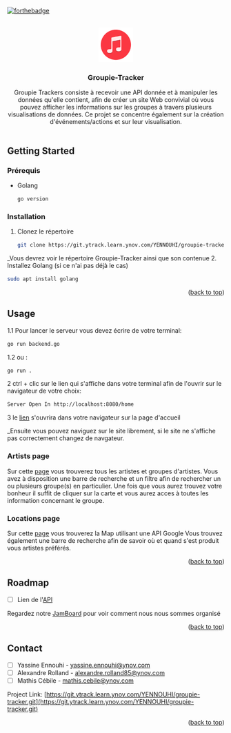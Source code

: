 [![forthebadge](https://forthebadge.com/images/badges/made-with-go.svg)][contributors-url]

<!-- PROJECT LOGO -->
<br />
<div align="center">
  <a href="https://git.ytrack.learn.ynov.com/YENNOUHI/groupie-tracker">
    <img src="./static/img/logo.png" alt="Logo" width="80" height="80">
  </a>

<h3 align="center">Groupie-Tracker</h3>

  <p align="center">
    Groupie Trackers consiste à recevoir une API donnée et à manipuler les données qu'elle contient, afin de créer un site Web convivial où vous pouvez afficher les informations sur les groupes à travers plusieurs visualisations de données. Ce projet se concentre également sur la création d'événements/actions et sur leur visualisation.
    <br />
    <br /> 
  </p>
</div>

<!-- GETTING STARTED -->
## Getting Started

### Prérequis

* Golang
  ```sh
  go version
  ```

### Installation

1. Clonez le répertoire
   ```sh
   git clone https://git.ytrack.learn.ynov.com/YENNOUHI/groupie-tracker.git
   ```
_Vous devrez voir le répertoire Groupie-Tracker ainsi que son contenue
2. Installez Golang (si ce n'ai pas déjà le cas)
   ```sh
   sudo apt install golang
   ```


<p align="right">(<a href="#top">back to top</a>)</p>



<!-- USAGE EXAMPLES -->
## Usage

1.1 Pour lancer le serveur vous devez écrire de votre terminal:
```sh
go run backend.go
```
1.2 ou :
```sh
go run .
```
2 ctrl + clic sur le lien qui s'affiche dans votre terminal afin de l'ouvrir sur le navigateur de votre choix:
```sh
Server Open In http://localhost:8080/home
```
3 le [lien](http://localhost:8080/home) s'ouvrira dans votre navigateur sur la page d'accueil

_Ensuite vous pouvez naviguez sur le site librement, si le site ne s'affiche pas correctement changez de navgateur.

### Artists page
 
 Sur cette [page](http://localhost:8080/artists) vous trouverez tous les artistes et groupes d'artistes.
 Vous avez à disposition une barre de recherche et un filtre afin de rechercher un ou plusieurs groupe(s) en particulier.
 Une fois que vous aurez trouvez votre bonheur il suffit de cliquer sur la carte et vous aurez acces à toutes les information concernant le groupe.

### Locations page

Sur cette [page](http://localhost:8080/locations) vous trouverez la Map utilisant une API Google
Vous trouvez également une barre de recherche afin de savoir où et quand s'est produit vous artistes préférés.
<p align="right">(<a href="#top">back to top</a>)</p>

<!-- ROADMAP -->
## Roadmap

- [ ] Lien de l'[API](https://groupietrackers.herokuapp.com/api)


Regardez notre [JamBoard](https://jamboard.google.com/d/1jU73aVwm4rNw5_GPL22fErTuJzbE6COGu4fxu_CPicY/edit?usp=sharing) pour voir comment nous nous sommes organisé


<p align="right">(<a href="#top">back to top</a>)</p>

<!-- CONTACT -->
## Contact

- [ ] Yassine Ennouhi - yassine.ennouhi@ynov.com
- [ ] Alexandre Rolland - alexandre.rolland85@ynov.com
- [ ] Mathis Cébile - mathis.cebile@ynov.com

Project Link: [https://git.ytrack.learn.ynov.com/YENNOUHI/groupie-tracker.git](https://git.ytrack.learn.ynov.com/YENNOUHI/groupie-tracker.git)

<p align="right">(<a href="#top">back to top</a>)</p>

<!-- MARKDOWN LINKS & IMAGES -->
<!-- https://www.markdownguide.org/basic-syntax/#reference-style-links -->
[contributors-shield]: https://img.shields.io/github/contributors/github_username/repo_name.svg?style=for-the-badge
[contributors-url]: https://go.dev/
[forks-shield]: https://img.shields.io/github/forks/github_username/repo_name.svg?style=for-the-badge
[forks-url]: https://github.com/github_username/repo_name/network/members
[stars-shield]: https://img.shields.io/github/stars/github_username/repo_name.svg?style=for-the-badge
[stars-url]: https://github.com/github_username/repo_name/stargazers
[issues-shield]: https://img.shields.io/github/issues/github_username/repo_name.svg?style=for-the-badge
[issues-url]: https://github.com/github_username/repo_name/issues
[license-shield]: https://img.shields.io/github/license/github_username/repo_name.svg?style=for-the-badge
[license-url]: https://github.com/github_username/repo_name/blob/master/LICENSE.txt
[linkedin-shield]: https://img.shields.io/badge/-LinkedIn-black.svg?style=for-the-badge&logo=linkedin&colorB=555
[linkedin-url]: https://linkedin.com/in/linkedin_username
[product-screenshot]: images/screenshot.png